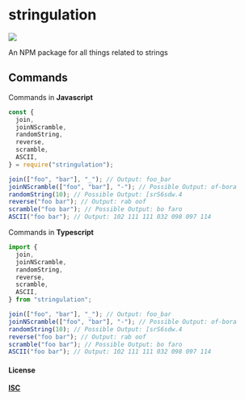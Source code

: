 # stringulation

![](https://i.imgur.com/QinfAqa.png)

An NPM package for all things related to strings

## Commands

Commands in **Javascript**

```javascript
const {
  join,
  joinNScramble,
  randomString,
  reverse,
  scramble,
  ASCII,
} = require("stringulation");

join(["foo", "bar"], "_"); // Output: foo_bar
joinNScramble(["foo", "bar"], "-"); // Possible Output: of-bora
randomString(10); // Possible Output: [srS6sdw.4
reverse("foo bar"); // Output: rab oof
scramble("foo bar"); // Possible Output: bo faro
ASCII("foo bar"); // Output: 102 111 111 032 098 097 114
```

Commands in **Typescript**

```typescript
import {
  join,
  joinNScramble,
  randomString,
  reverse,
  scramble,
  ASCII,
} from "stringulation";

join(["foo", "bar"], "_"); // Output: foo_bar
joinNScramble(["foo", "bar"], "-"); // Possible Output: of-bora
randomString(10); // Possible Output: [srS6sdw.4
reverse("foo bar"); // Output: rab oof
scramble("foo bar"); // Possible Output: bo faro
ASCII("foo bar"); // Output: 102 111 111 032 098 097 114
```

#### License

[**ISC**](https://choosealicense.com/licenses/isc/)
